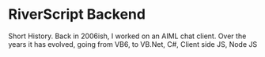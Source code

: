 # RiverScript Backend

Short History. 
Back in 2006ish, I worked on an AIML chat client. Over the years it has evolved, going from VB6, to VB.Net, C#, Client side JS, Node JS 
